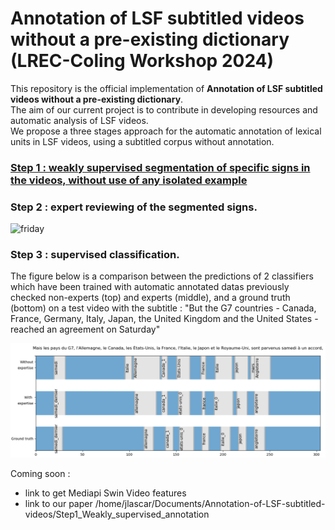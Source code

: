 # Annotation of LSF subtitled videos without a pre-existing dictionary (LREC-Coling Workshop 2024)

This repository is the official implementation of **Annotation of LSF subtitled videos without a pre-existing dictionary**.  
The aim of our current project is to contribute in developing resources and automatic analysis of LSF videos.  
We propose a three stages approach for the automatic annotation of lexical units in LSF videos, using a subtitled corpus without annotation.  

### [Step 1 : weakly supervised segmentation of specific signs in the videos, without use of any isolated example](https://github.com/JulieLascar/Annotation-of-LSF-subtitled-videos/step1_Weakly_supervised_annotation/)
### Step 2 : expert reviewing of the segmented signs.  
 ![friday](https://github.com/JulieLascar/Annotation-of-LSF-subtitled-videos/assets/97949668/0ecabffb-7aa0-4693-81af-40193c7baf89)
 
### Step 3 : supervised classification.  

The figure below is a comparison between the predictions of 2 classifiers which have been trained with automatic annotated datas previously checked non-experts (top) and experts (middle), and a ground truth (bottom) on a test video with the subtitle : "But the G7 countries -
Canada, France, Germany, Italy, Japan, the United Kingdom and the United States - reached an agreement on Saturday"

 ![Comparison between the predictions of the non-expert (top), the expert (middle) classifiers and a ground truth (bottom) on a test video](images/g7_new.png)

Coming soon :  
- link to get Mediapi Swin Video features  
- link to our paper
/home/jlascar/Documents/Annotation-of-LSF-subtitled-videos/Step1_Weakly_supervised_annotation
